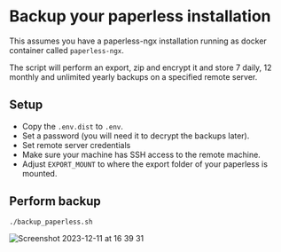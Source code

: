 # Backup your paperless installation

This assumes you have a paperless-ngx installation running as docker container called `paperless-ngx`.

The script will perform an export, zip and encrypt it and store 7 daily, 12 monthly and unlimited yearly backups on a specified remote server.

## Setup

* Copy the `.env.dist` to `.env`.
* Set a password (you will need it to decrypt the backups later).
* Set remote server credentials
* Make sure your machine has SSH access to the remote machine.
* Adjust `EXPORT_MOUNT` to where the export folder of your paperless is mounted.

## Perform backup

`./backup_paperless.sh`

![Screenshot 2023-12-11 at 16 39 31](https://github.com/smichaelsen/backup-paperless/assets/912435/f35ea425-646c-4fbc-bee8-ad024df2d8f6)
